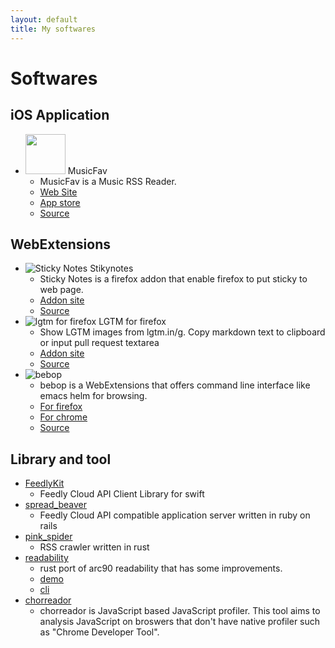```yaml
---
layout: default
title: My softwares
---
```

# Softwares


## iOS Application
- <img src="http://musicfav.github.io//images/site-logo.png" width="64"> MusicFav
  - MusicFav is a Music RSS Reader.
  - [Web Site](http://musicfav.github.io/)
  - [App store](https://itunes.apple.com/us/app/musicfav/id957250852?l=ja&ls=1&mt=8/)
  - [Source](https://github.com/kumabook/MusicFav)

## WebExtensions
- ![Sticky Notes](https://addons.cdn.mozilla.net/user-media/addon_icons/107/107189-64.png?modified=1404840808) Stikynotes
  - Sticky Notes is a firefox addon that enable firefox to put sticky to web page.
  - [Addon site](https://addons.mozilla.org/ja/firefox/addon/sticky-notes/)
  - [Source](https://github.com/kumabook/stickynotes)
- ![lgtm for firefox](https://addons.cdn.mozilla.net/user-media/addon_icons/512/512914-64.png?modified=1413264029) LGTM for firefox
  - Show LGTM images from lgtm.in/g. Copy markdown text to clipboard or input pull request textarea
  - [Addon site](https://addons.mozilla.org/ja/firefox/addon/lgtm-for-firefox/)
  - [Source](https://github.com/kumabook/lgtm-for-firefox)
- ![bebop](https://github.com/kumabook/bebop/raw/master/bebop.png)
  - bebop is a WebExtensions that offers command line interface like emacs helm for browsing.
  - [For firefox](https://addons.mozilla.org/ja/firefox/addon/bebop/)
  - [For chrome](https://chrome.google.com/webstore/detail/bebop/idiejicnogeolaeacihfjleoakggbdid)
  - [Source](https://github.com/kumabook/bebop)

## Library and tool
- [FeedlyKit](https://github.com/kumabook/FeedlyKit)
  - Feedly Cloud API Client Library for swift
- [spread_beaver](https://github.com/kumabook/spread_beaver)
  - Feedly Cloud API compatible application server written in ruby on rails
- [pink_spider](https://github.com/kumabook/pink_spider)
  - RSS crawler written in rust
- [readability](https://github.com/kumabook/readability)
  - rust port of arc90 readability that has some improvements.
  - [demo](https://readability-rs.herokuapp.com/web/index.html)
  - [cli](https://github.com/kumabook/readability-rs/)
- [chorreador](https://github.com/kumabook/chorreador)
  - chorreador is JavaScript based JavaScript profiler. This tool aims to analysis JavaScript on broswers that don't have native profiler such as "Chrome Developer Tool".
